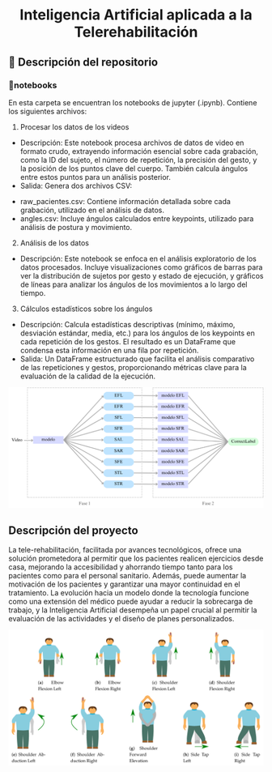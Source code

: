 <h1 align="center"> Inteligencia Artificial aplicada a la Telerehabilitación </h1>

## 📁 Descripción del repositorio

### 📓notebooks
En esta carpeta se encuentran los notebooks de jupyter (.ipynb). Contiene los siguientes archivos:
1. Procesar los datos de los videos
* Descripción: Este notebook procesa archivos de datos de video en formato crudo, extrayendo información esencial sobre cada grabación, como la ID del sujeto, el número de repetición, la precisión del gesto, y la posición de los puntos clave del cuerpo. También calcula ángulos entre estos puntos para un análisis posterior.
* Salida: Genera dos archivos CSV:
- raw_pacientes.csv: Contiene información detallada sobre cada grabación, utilizado en el análisis de datos.
- angles.csv: Incluye ángulos calculados entre keypoints, utilizado para análisis de postura y movimiento.

2. Análisis de los datos
* Descripción: Este notebook se enfoca en el análisis exploratorio de los datos procesados. Incluye visualizaciones como gráficos de barras para ver la distribución de sujetos por gesto y estado de ejecución, y gráficos de líneas para analizar los ángulos de los movimientos a lo largo del tiempo.

3. Cálculos estadísticos sobre los ángulos
* Descripción: Calcula estadísticas descriptivas (mínimo, máximo, desviación estándar, media, etc.) para los ángulos de los keypoints en cada repetición de los gestos. El resultado es un DataFrame que condensa esta información en una fila por repetición.
* Salida: Un DataFrame estructurado que facilita el análisis comparativo de las repeticiones y gestos, proporcionando métricas clave para la evaluación de la calidad de la ejecución.

![Esquema fases](/images/esquema_modelos.png)

## Descripción del proyecto
La tele-rehabilitación, facilitada por avances tecnológicos, ofrece una solución prometedora al permitir
que los pacientes realicen ejercicios desde casa, mejorando la accesibilidad y ahorrando tiempo tanto para
los pacientes como para el personal sanitario. Además, puede aumentar la motivación de los pacientes y
garantizar una mayor continuidad en el tratamiento. La evolución hacia un modelo donde la tecnología funcione
como una extensión del médico puede ayudar a reducir la sobrecarga de trabajo, y la Inteligencia Artificial
desempeña un papel crucial al permitir la evaluación de las actividades y el diseño de planes personalizados.

![Gestures](/images/gestures.png)


